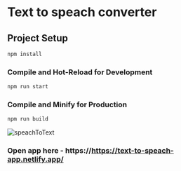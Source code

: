 # Text to speach converter


## Project Setup

```sh
npm install
```

### Compile and Hot-Reload for Development

```sh
npm run start
```

### Compile and Minify for Production

```sh
npm run build
```
![speachToText](https://github.com/user-attachments/assets/4c12d922-16b8-4d80-a3d7-21d4bd7403db)

### Open app here - https://https://text-to-speach-app.netlify.app/

